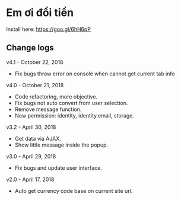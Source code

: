 # Em ơi đổi tiền
Install here: https://goo.gl/6hH6pP

## Change logs
v4.1 - October 22, 2018
* Fix bugs throw error on console when cannot get current tab info

v4.0 - October 21, 2018
* Code refactoring, more objective.
* Fix bugs not auto convert from user selection.
* Remove message function.
* New permission: identity, identity.email, storage.
     
v3.2 - April 30, 2018
* Get data via AJAX.
* Show little message inside the popup.

v3.0 - April 29, 2018
* Fix bugs and update user interface.

v2.0 - April 17, 2018
* Auto get currency code base on current site url.
